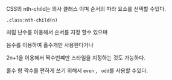 CSS의 nth-child는 의사 클래스 이며 순서의 따라 요소를 선택할 수있다.

```
.class:nth-child(n)
```

처럼 난수를 이용해서 순서를 지정 할수 있으며

음수를 이용하여 홀수개만 사용한다거나

2n+1을 이용해서 짝수번쨰만 스타일을 지정하는 것도 가능하다.

홀수 랑 짝수를 편하게 쓰기 위해서 `even` , ` odd`를 사용할 수있다.
